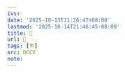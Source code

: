 ```yaml
---
ivs:
date: '2025-10-13T11:26:47+08:00'
lastmod: '2025-10-14T21:46:45-08:00'
title: 󰓔
url: 󰓔
tags: [巿]
src: DCCV
note:
---
```

